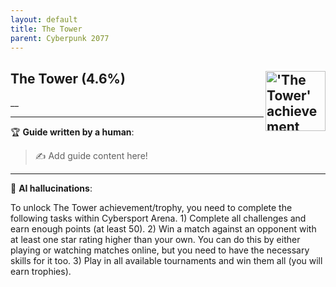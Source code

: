 ```yaml
---
layout: default
title: The Tower
parent: Cyberpunk 2077
---
```


## The Tower (4.6%) <img align="right" src="https://cdn.cloudflare.steamstatic.com/steamcommunity/public/images/apps/1091500/c3c3b1235ae0dde8783ea38bf696c7269a63b3cb.jpg" alt="'The Tower' achievement icon" width="96" height="96">

__

---

:trophy: **Guide written by a human**:

> :writing_hand: Add guide content here!

---

:robot: **AI hallucinations**:

To unlock The Tower achievement/trophy, you need to complete the following tasks within Cybersport Arena. 1) Complete all challenges and earn enough points (at least 50). 2) Win a match against an opponent with at least one star rating higher than your own. You can do this by either playing or watching matches online, but you need to have the necessary skills for it too. 3) Play in all available tournaments and win them all (you will earn trophies).
